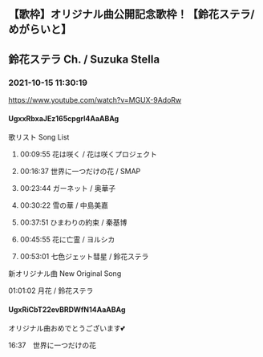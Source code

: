 ## 【歌枠】オリジナル曲公開記念歌枠！【鈴花ステラ/めがらいと】
## 鈴花ステラ Ch. / Suzuka Stella
### 2021-10-15 11:30:19
https://www.youtube.com/watch?v=MGUX-9AdoRw
#### UgxxRbxaJEz165cpgrl4AaABAg
歌リスト  Song List

01. 00:09:55  花は咲く / 花は咲くプロジェクト

02. 00:16:37  世界に一つだけの花 / SMAP

03. 00:23:44  ガーネット / 奥華子

04. 00:30:22  雪の華 / 中島美嘉

05. 00:37:51  ひまわりの約束 / 秦基博

06. 00:45:55  花に亡霊 / ヨルシカ

07. 00:53:01  七色ジェット彗星 / 鈴花ステラ



新オリジナル曲  New Original Song

01:01:02  月花 / 鈴花ステラ

#### UgxRiCbT22evBRDWfN14AaABAg
オリジナル曲おめでとうございます💕

16:37　世界に一つだけの花

